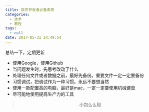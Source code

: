 ```yaml
---
title: 软件开发者必备素质
categories:
  - 技术
  - 教程
tags:
  - null
date: 2017-05-31 14:49:54
---
```


总结一下，定期更新
- 使用Google，使用Github
- 当问题发生时，先思考改动了什么
- 处理任何文件或者数据之前，最好先备份。重要文件一定一定要备份
- 习惯调试，把调试作为一种习惯。永远不要想当然
- 使用一款配置高的电脑，最好是mac，一定一定要使用机械键盘
- 尽可能地使用提高生产力的工具


><div align=center>小包么么哒</div>